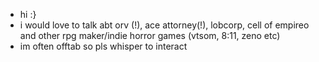 * hi :}
* i would love to talk abt orv (!), ace attorney(!), lobcorp, cell of empireo and other rpg maker/indie horror games (vtsom, 8:11, zeno etc)
* im often offtab so pls whisper to interact 
